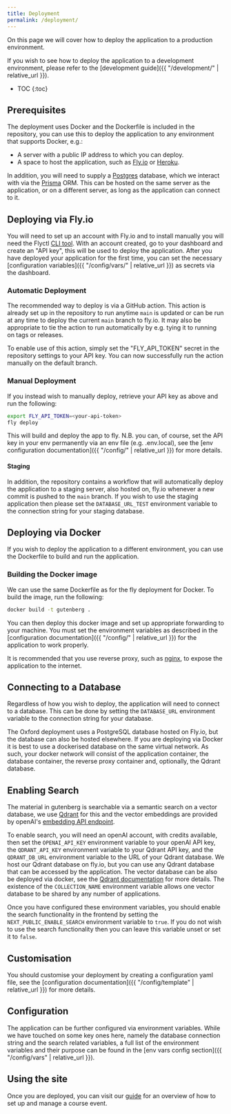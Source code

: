 ```yaml
---
title: Deployment
permalink: /deployment/
---
```


On this page we will cover how to deploy the application to a production environment.

If you wish to see how to deploy the application to a development environment, please refer to the [development guide]({{ "/development/" | relative_url }}).

<!-- prettier-ignore -->
- TOC
{:toc}

## Prerequisites

The deployment uses Docker and the Dockerfile is included in the repository, you can use this to deploy the application to any environment that supports Docker, e.g.:

- A server with a public IP address to which you can deploy.
- A space to host the application, such as [Fly.io](https://fly.io) or [Heroku](https://www.heroku.com/).

In addition, you will need to supply a [Postgres](https://www.postgresql.org/) database, which we interact with via the [Prisma](https://www.prisma.io/) ORM.
This can be hosted on the same server as the application, or on a different server, as long as the application can connect to it.

## Deploying via Fly.io

You will need to set up an account with Fly.io and to install manually you will need the Flyctl [CLI tool](https://fly.io/docs/getting-started/installing-flyctl/).
With an account created, go to your dashboard and create an "API key", this will be used to deploy the application.
After you have deployed your application for the first time, you can set the necessary [configuration variables]({{ "/config/vars/" | relative_url }}) as secrets via the dashboard.

### Automatic Deployment

The recommended way to deploy is via a GitHub action.
This action is already set up in the repository to run anytime `main` is updated or can be run at any time to deploy the current `main` branch to fly.io.
It may also be appropriate to tie the action to run automatically by e.g. tying it to running on tags or releases.

To enable use of this action, simply set the "FLY_API_TOKEN" secret in the repository settings to your API key.
You can now successfully run the action manually on the default branch.

### Manual Deployment

If you instead wish to manually deploy, retrieve your API key as above and run the following:

```bash
export FLY_API_TOKEN=<your-api-token>
fly deploy
```

This will build and deploy the app to fly.
N.B. you can, of course, set the API key in your env permanently via an env file (e.g. .env.local), see the [env configuration documentation]({{ "/config/" | relative_url }}) for more details.

#### Staging

In addition, the repository contains a workflow that will automatically deploy the application to a staging server, also hosted on, fly.io whenever a new commit is pushed to the `main` branch.
If you wish to use the staging application then please set the `DATABASE_URL_TEST` environment variable to the connection string for your staging database.

## Deploying via Docker

If you wish to deploy the application to a different environment, you can use the Dockerfile to build and run the application.

### Building the Docker image

We can use the same Dockerfile as for the fly deployment for Docker.
To build the image, run the following:

```bash
docker build -t gutenberg .
```

You can then deploy this docker image and set up appropriate forwarding to your machine.
You must set the environment variables as described in the [configuration documentation]({{ "/config/" | relative_url }}) for the application to work properly.

It is recommended that you use reverse proxy, such as [nginx](https://www.nginx.com/), to expose the application to the internet.

## Connecting to a Database

Regardless of how you wish to deploy, the application will need to connect to a database.
This can be done by setting the `DATABASE_URL` environment variable to the connection string for your database.

The Oxford deployment uses a PostgreSQL database hosted on Fly.io, but the database can also be hosted elsewhere.
If you are deploying via Docker it is best to use a dockerised database on the same virtual network.
As such, your docker network will consist of the application container, the database container, the reverse proxy container and, optionally, the Qdrant database.

## Enabling Search

The material in gutenberg is searchable via a semantic search on a vector database, we use [Qdrant](https://Qdrant.tech/) for this and the vector embeddings are provided by openAI's [embedding API endpoint](https://platform.openai.com/docs/api-reference/embeddings).

To enable search, you will need an openAI account, with credits available, then set the `OPENAI_API_KEY` environment variable to your openAI API key, the `QDRANT_API_KEY` environment variable to your Qdrant API key, and the `QDRANT_DB_URL` environment variable to the URL of your Qdrant database.
We host our Qdrant database on fly.io, but you can use any Qdrant database that can be accessed by the application.
The vector database can be also be deployed via docker, see the [Qdrant documentation](https://qdrant.tech/docs/deployment/docker.html) for more details.
The existence of the `COLLECTION_NAME` environment variable allows one vector database to be shared by any number of applications.

Once you have configured these environment variables, you should enable the search functionality in the frontend by setting the `NEXT_PUBLIC_ENABLE_SEARCH` environment variable to `true`.
If you do not wish to use the search functionality then you can leave this variable unset or set it to `false`.

## Customisation

You should customise your deployment by creating a configuration yaml file, see the [configuration documentation]({{ "/config/template" | relative_url }}) for more details.

## Configuration

The application can be further configured via environment variables.
While we have touched on some key ones here, namely the database connection string and the search related variables, a full list of the environment variables and their purpose can be found in the [env vars config section]({{ "/config/vars" | relative_url }}).

## Using the site

Once you are deployed, you can visit our [guide](/guide) for an overview of how to set up and manage a course event.
